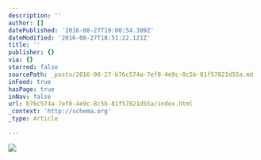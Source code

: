 ```yaml
---
description: ''
author: []
datePublished: '2016-08-27T19:00:54.309Z'
dateModified: '2016-08-27T18:51:22.121Z'
title: ''
publisher: {}
via: {}
starred: false
sourcePath: _posts/2016-08-27-b76c574a-7ef8-4e9c-8c5b-81f57821d55a.md
inFeed: true
hasPage: true
inNav: false
url: b76c574a-7ef8-4e9c-8c5b-81f57821d55a/index.html
_context: 'http://schema.org'
_type: Article

---
```

![](https://the-grid-user-content.s3-us-west-2.amazonaws.com/a1d3a245-a45f-48f0-8bd2-67db1c0ab87f.jpg)